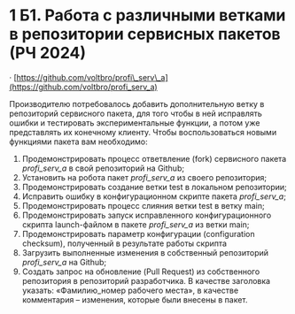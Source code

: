 # 1 Б1. Работа с различными ветками в репозитории сервисных пакетов (РЧ 2024)

·        [https://github.com/voltbro/profi\_serv\_a](https://github.com/voltbro/profi_serv_a)

Производителю потребовалось добавить дополнительную ветку в репозиторий сервисного пакета, для того чтобы в ней исправлять ошибки и тестировать экспериментальные функции, а потом уже представлять их конечному клиенту. Чтобы воспользоваться новыми функциями пакета вам необходимо:

1. Продемонстрировать процесс ответвление (fork) сервисного пакета _profi\_serv\_a_ в свой репозиторий на Github;
2. Установить на робота пакет _profi\_serv\_a_ из своего репозитория;
3. Продемонстрировать создание ветки test в локальном репозитории;
4. Исправить ошибку в конфигурационном скрипте пакета _profi\_serv\_a_;
5. Продемонстрировать процесс слияния ветки test в ветку main;
6. Продемонстрировать запуск исправленного конфигурационного скрипта launch-файлом в пакете _profi\_serv\_a_ из ветки main;
7. Продемонстрировать параметр конфигурации (configuration checksum), полученный в результате работы скрипта
8. Загрузить выполненные изменения в собственный репозиторий _profi\_serv\_a_ на Github;
9. Создать запрос на обновление (Pull Request) из собственного репозитория в репозиторий разработчика. В качестве заголовка указать: «Фамилию\_номер рабочего места», в качестве комментария – изменения, которые были внесены в пакет.
